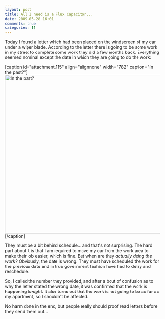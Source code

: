 ```yaml
---
layout: post
title: All I need is a Flux Capacitor...
date: 2009-05-28 16:01
comments: true
categories: []
---
```

Today I found a letter which had been placed on the windscreen of my car under a wiper blade. According to the letter there is going to be some work in my street to complete some work they did a few months back. Everything seemed nominal except the date in which they are going to do the work:

[caption id="attachment_115" align="alignnone" width="782" caption="In the past?"]<a href="http://www.simonhartcher.com/wp-content/uploads/2009/05/roadworknoticeweb.jpg"><img class="size-full wp-image-115" src="http://www.simonhartcher.com/wp-content/uploads/2009/05/roadworknoticeweb.jpg" alt="In the past?" width="782" height="517" /></a>[/caption]

They must be a bit behind schedule... and that's not surprising. The hard part about it is that I am required to move my car from the work area to make their job easier, which is fine. But when are they <em>actually doing the work?</em> Obviously, the date is wrong. They must have scheduled the work for the previous date and in true government fashion have had to delay and reschedule.

So, I called the number they provided, and after a bout of confusion as to why the letter stated the wrong date, it was confirmed that the work is happening <em>tonight</em>. It also turns out that the work is not going to be as far as my apartment, so I shouldn't be affected.

No harm done in the end, but people really should proof read letters before they send them out...
